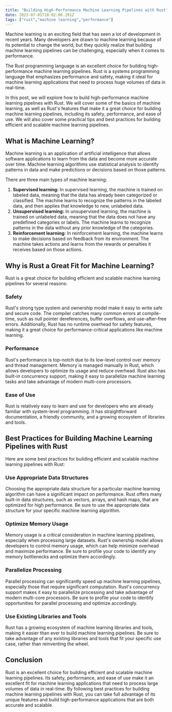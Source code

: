 ```yaml
---
title: "Building High-Performance Machine Learning Pipelines with Rust"
date: 2023-07-01T18:02:06.291Z
tags: ["rust","machine learning","performance"]
---
```



Machine learning is an exciting field that has seen a lot of development in recent years. Many developers are drawn to machine learning because of its potential to change the world, but they quickly realize that building machine learning pipelines can be challenging, especially when it comes to performance.

The Rust programming language is an excellent choice for building high-performance machine learning pipelines. Rust is a systems programming language that emphasizes performance and safety, making it ideal for machine learning applications that need to process huge volumes of data in real-time.

In this post, we will explore how to build high-performance machine learning pipelines with Rust. We will cover some of the basics of machine learning, as well as Rust's features that make it a great choice for building machine learning pipelines, including its safety, performance, and ease of use. We will also cover some practical tips and best practices for building efficient and scalable machine learning pipelines.

## What is Machine Learning?

Machine learning is an application of artificial intelligence that allows software applications to learn from the data and become more accurate over time. Machine learning algorithms use statistical analysis to identify patterns in data and make predictions or decisions based on those patterns.

There are three main types of machine learning:

1. **Supervised learning:** In supervised learning, the machine is trained on labeled data, meaning that the data has already been categorized or classified. The machine learns to recognize the patterns in the labeled data, and then applies that knowledge to new, unlabeled data.
2. **Unsupervised learning:** In unsupervised learning, the machine is trained on unlabeled data, meaning that the data does not have any predefined categories or labels. The machine learns to recognize patterns in the data without any prior knowledge of the categories.
3. **Reinforcement learning:** In reinforcement learning, the machine learns to make decisions based on feedback from its environment. The machine takes actions and learns from the rewards or penalties it receives based on those actions.

## Why is Rust a Great Fit for Machine Learning?

Rust is a great choice for building efficient and scalable machine learning pipelines for several reasons:

### Safety

Rust's strong type system and ownership model make it easy to write safe and secure code. The compiler catches many common errors at compile-time, such as null pointer dereferences, buffer overflows, and use-after-free errors. Additionally, Rust has no runtime overhead for safety features, making it a great choice for performance-critical applications like machine learning.

### Performance

Rust's performance is top-notch due to its low-level control over memory and thread management. Memory is managed manually in Rust, which allows developers to optimize its usage and reduce overhead. Rust also has built-in concurrency support, making it easy to parallelize machine learning tasks and take advantage of modern multi-core processors.

### Ease of Use

Rust is relatively easy to learn and use for developers who are already familiar with system-level programming. It has straightforward documentation, a friendly community, and a growing ecosystem of libraries and tools.

## Best Practices for Building Machine Learning Pipelines with Rust

Here are some best practices for building efficient and scalable machine learning pipelines with Rust:

### Use Appropriate Data Structures

Choosing the appropriate data structure for a particular machine learning algorithm can have a significant impact on performance. Rust offers many built-in data structures, such as vectors, arrays, and hash maps, that are optimized for high performance. Be sure to use the appropriate data structure for your specific machine learning algorithm.

### Optimize Memory Usage

Memory usage is a critical consideration in machine learning pipelines, especially when processing large datasets. Rust's ownership model allows developers to control memory usage, which can help minimize overhead and maximize performance. Be sure to profile your code to identify any memory bottlenecks and optimize them accordingly.

### Parallelize Processing

Parallel processing can significantly speed up machine learning pipelines, especially those that require significant computation. Rust's concurrency support makes it easy to parallelize processing and take advantage of modern multi-core processors. Be sure to profile your code to identify opportunities for parallel processing and optimize accordingly.

### Use Existing Libraries and Tools

Rust has a growing ecosystem of machine learning libraries and tools, making it easier than ever to build machine learning pipelines. Be sure to take advantage of any existing libraries and tools that fit your specific use case, rather than reinventing the wheel.

## Conclusion

Rust is an excellent choice for building efficient and scalable machine learning pipelines. Its safety, performance, and ease of use make it an excellent fit for machine learning applications that need to process large volumes of data in real-time. By following best practices for building machine learning pipelines with Rust, you can take full advantage of its unique features and build high-performance applications that are both accurate and scalable.